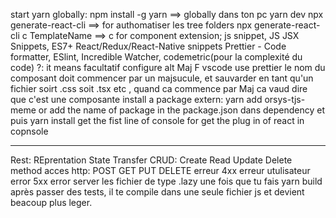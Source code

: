 start yarn globally:
npm install -g yarn ==> globally dans ton pc
yarn dev
npx generate-react-cli ==> for authomatiser les tree folders
npx generate-react-cli c TemplateName ==> c for component
extension; js snippet, JS JSX Snippets, ES7+ React/Redux/React-Native snippets
Prettier - Code formatter, ESlint, Incredible Watcher, codemetric(pour la complexité du code)
?: it means facultatif
configure alt Maj F vscode use prettier
le nom du composant doit commencer par un majsucule, et sauvarder en tant qu'un fichier soirt .css soit .tsx etc , quand ca commence par Maj ca vaud dire que c'est une composante
install a package extern: yarn add orsys-tjs-meme
or  add the name of package in the package.json dans dependency et puis yarn install
get the fist line of console for get the plug in of react in copnsole

***************
Rest: REprentation State Transfer
CRUD: Create Read Update Delete
method acces http: POST GET PUT DELETE
erreur 4xx erreur utulisateur
error 5xx error server
les fichier de type .lazy une fois que tu fais yarn build après passer des tests, il te compile dans une seule fichier js et devient beacoup plus leger.
 